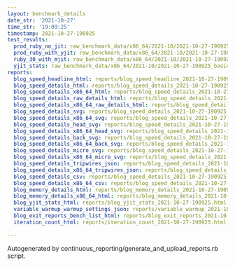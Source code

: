 ```yaml
---
layout: benchmark_details
date_str: '2021-10-27'
time_str: '19:09:25'
timestamp: 2021-10-27-190925
test_results:
  prod_ruby_no_jit: raw_benchmark_data/x86_64/2021-10/2021-10-27-190925_basic_benchmark_prod_ruby_no_jit.json
  prod_ruby_with_yjit: raw_benchmark_data/x86_64/2021-10/2021-10-27-190925_basic_benchmark_prod_ruby_with_yjit.json
  ruby_30_with_mjit: raw_benchmark_data/x86_64/2021-10/2021-10-27-190925_basic_benchmark_ruby_30_with_mjit.json
  yjit_stats: raw_benchmark_data/x86_64/2021-10/2021-10-27-190925_basic_benchmark_yjit_stats.json
reports:
  blog_speed_headline_html: reports/blog_speed_headline_2021-10-27-190925.html
  blog_speed_details_html: reports/blog_speed_details_2021-10-27-190925.html
  blog_speed_details_x86_64_html: reports/blog_speed_details_2021-10-27-190925.x86_64.html
  blog_speed_details_raw_details_html: reports/blog_speed_details_2021-10-27-190925.raw_details.html
  blog_speed_details_x86_64_raw_details_html: reports/blog_speed_details_2021-10-27-190925.x86_64.raw_details.html
  blog_speed_details_svg: reports/blog_speed_details_2021-10-27-190925.svg
  blog_speed_details_x86_64_svg: reports/blog_speed_details_2021-10-27-190925.x86_64.svg
  blog_speed_details_head_svg: reports/blog_speed_details_2021-10-27-190925.head.svg
  blog_speed_details_x86_64_head_svg: reports/blog_speed_details_2021-10-27-190925.x86_64.head.svg
  blog_speed_details_back_svg: reports/blog_speed_details_2021-10-27-190925.back.svg
  blog_speed_details_x86_64_back_svg: reports/blog_speed_details_2021-10-27-190925.x86_64.back.svg
  blog_speed_details_micro_svg: reports/blog_speed_details_2021-10-27-190925.micro.svg
  blog_speed_details_x86_64_micro_svg: reports/blog_speed_details_2021-10-27-190925.x86_64.micro.svg
  blog_speed_details_tripwires_json: reports/blog_speed_details_2021-10-27-190925.tripwires.json
  blog_speed_details_x86_64_tripwires_json: reports/blog_speed_details_2021-10-27-190925.x86_64.tripwires.json
  blog_speed_details_csv: reports/blog_speed_details_2021-10-27-190925.csv
  blog_speed_details_x86_64_csv: reports/blog_speed_details_2021-10-27-190925.x86_64.csv
  blog_memory_details_html: reports/blog_memory_details_2021-10-27-190925.html
  blog_memory_details_x86_64_html: reports/blog_memory_details_2021-10-27-190925.x86_64.html
  blog_yjit_stats_html: reports/blog_yjit_stats_2021-10-27-190925.html
  variable_warmup_warmup_settings_json: reports/variable_warmup_2021-10-27-190925.warmup_settings.json
  blog_exit_reports_bench_list_html: reports/blog_exit_reports_2021-10-27-190925.bench_list.html
  iteration_count_html: reports/iteration_count_2021-10-27-190925.html

---
```

Autogenerated by continuous_reporting/generate_and_upload_reports.rb script.
